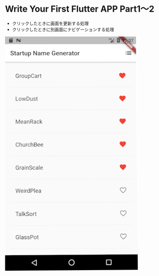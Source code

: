 # Write Your First Flutter APP Part1〜2

- クリックしたときに画面を更新する処理
- クリックしたときに別画面にナビゲーションする処理



![スクショ](./Screenshot.png)

